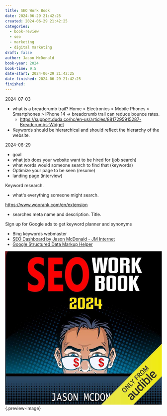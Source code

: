 ```yaml
---
title: SEO Work Book
date: 2024-06-29 21:42:25
created: 2024-06-29 21:42:25
categories:
  - book-review
  - seo
  - marketing
  - digital marketing
draft: false
author: Jason McDonald
book-year: 2024
book-time: 9.5
date-start: 2024-06-29 21:42:25
date-finished: 2024-06-29 21:42:25
finished:
---
```


2024-07-03

- what is a breadcrumb trail? Home > Electronics > Mobile Phones > Smartphones > iPhone 14 → breadcrumb trail can reduce bounce rates. 
	- https://support.duda.co/hc/en-us/articles/8817295915287-Breadcrumbs-Widget
- Keywords should be hierarchical and should reflect the hierarchy of the website. 

2024-06-29

- goal
- what job does your website want to be hired for (job search)
- what words would someone search to find that (keywords)
- Optimize your page to be seen (resume)
- landing page (interview)


Keyword research. 
- what's everything someone might search. 

https://www.woorank.com/en/extension
- searches meta name and description. Title. 

Sign up for Google ads to get keyword planner and synonyms

- Bing keywords webmaster 
- [SEO Dashboard by Jason McDonald - JM Internet](https://www.jm-seo.org/dashboard/seo/) 
- [Google Structured Data Markup Helper](https://www.google.com/webmasters/markup-helper/u/0/?hl=en)


![SEO Work Book](../img/book-seo-work-book.jpeg){.preview-image}